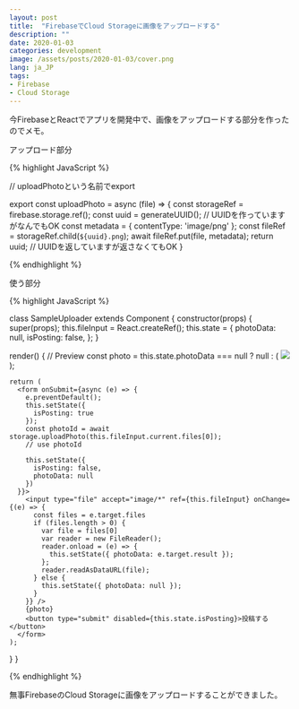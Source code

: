 ```yaml
---
layout: post
title:  "FirebaseでCloud Storageに画像をアップロードする"
description: ""
date: 2020-01-03
categories: development
image: /assets/posts/2020-01-03/cover.png
lang: ja_JP
tags:
- Firebase
- Cloud Storage
---
```


今FirebaseとReactでアプリを開発中で、画像をアップロードする部分を作ったのでメモ。

アップロード部分

{% highlight JavaScript %}

// uploadPhotoという名前でexport

export const uploadPhoto = async (file) => {
  const storageRef = firebase.storage.ref();
  const uuid = generateUUID(); // UUIDを作っていますがなんでもOK
  const metadata = {
    contentType: 'image/png'
  };
  const fileRef = storageRef.child(`${uuid}.png`);
  await fileRef.put(file, metadata);
  return uuid; // UUIDを返していますが返さなくてもOK
}

{% endhighlight %}

使う部分

{% highlight JavaScript %}

class SampleUploader extends Component {
  constructor(props) {
    super(props);
    this.fileInput = React.createRef();
    this.state = {
      photoData: null,
      isPosting: false,
    };
  }

  render() {
    // Preview
    const photo = this.state.photoData === null ? null :
      (
        <img src={this.state.photoData} />
      );

    return (
      <form onSubmit={async (e) => {
        e.preventDefault();
        this.setState({
          isPosting: true
        });
        const photoId = await storage.uploadPhoto(this.fileInput.current.files[0]);
        // use photoId

        this.setState({
          isPosting: false,
          photoData: null
        })
      }}>
        <input type="file" accept="image/*" ref={this.fileInput} onChange={(e) => {
          const files = e.target.files
          if (files.length > 0) {
            var file = files[0]
            var reader = new FileReader();
            reader.onload = (e) => {
              this.setState({ photoData: e.target.result });
            };
            reader.readAsDataURL(file);
          } else {
            this.setState({ photoData: null });
          }
        }} />
        {photo}
        <button type="submit" disabled={this.state.isPosting}>投稿する</button>
      </form>
    );
  }
}

{% endhighlight %}

無事FirebaseのCloud Storageに画像をアップロードすることができました。